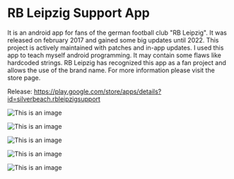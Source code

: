 # RB Leipzig Support App
It is an android app for fans of the german football club "RB Leipzig". It was released on february 2017 and gained some big updates until 2022.
This project is actively maintained with patches and in-app updates. I used this app to teach myself android programming.
It may contain some flaws like hardcoded strings. RB Leipzig has recognized this app as a fan project and allows the use of the brand name. For more information please visit the store page.


Release: https://play.google.com/store/apps/details?id=silverbeach.rbleipzigsupport

![This is an image](https://play-lh.googleusercontent.com/52i2-en162qoLYK3D_xejUp6f81ehEW9ifHvL5XXiIonCQGv7IkR-BN05dpZvtP6xHA=w240-h480-rw)

![This is an image](https://play-lh.googleusercontent.com/aiiRcdWMYHNGKde0Xi2g7_bLQzHgH97nhATfvGg5iCdvYtCtFppFZ6_Si_qs-ZUcLlVX=w526-h296-rw)

![This is an image](https://play-lh.googleusercontent.com/34t_1It1T-dnuECIdlUerbx4ug5CBEL-FfIx71L79eiZ_B2FMq8xyi7n_FjhKT0hW4zu=w526-h296-rw)

![This is an image](https://play-lh.googleusercontent.com/4MTtKKte6Jx7LGmOD-SiS-V8SWZJfOQIkN4RMw3EY5Yf5XdulAUHpYTZhRg5w_XE6Mc=w526-h296-rw)

![This is an image](https://play-lh.googleusercontent.com/-qN12c6YpHGn5XXzF1799KlhaSSw0QSB33dY74fbhOOwglsVZZsYfoRf--ismhn4Tzo=w526-h296-rw)
